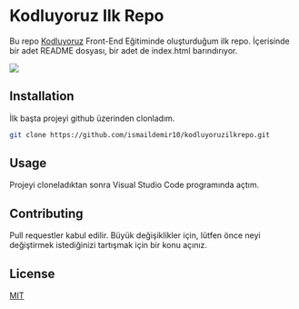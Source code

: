 # Kodluyoruz Ilk Repo

Bu repo [Kodluyoruz](https://www.kodluyoruz.org) Front-End Eğitiminde oluşturduğum ilk repo. İçerisinde bir adet README dosyası, bir adet de index.html barındırıyor.

![](https://pbs.twimg.com/media/Dg7M-w3X0AEMsJ5.jpg:large)

## Installation

İlk başta projeyi github üzerinden clonladım.

```bash
git clone https://github.com/ismaildemir10/kodluyoruzilkrepo.git
```

## Usage

Projeyi cloneladıktan sonra Visual Studio Code programında açtım.

## Contributing
Pull requestler kabul edilir. Büyük değişiklikler için, lütfen önce neyi değiştirmek istediğinizi tartışmak için bir konu açınız.


## License
[MIT](https://choosealicense.com/licenses/mit/)
